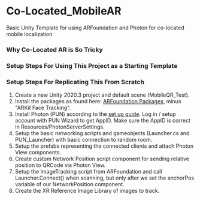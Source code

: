 # Co-Located_MobileAR
Basic Unity Template for using ARFoundation and Photon for co-located mobile localization

### Why Co-Located AR is So Tricky


### Setup Steps For Using This Project as a Starting Template


### Setup Steps For Replicating This From Scratch
1. Create a new Unity 2020.3 project and default scene (MobileQR_Test).
2. Install the packages as found here: [ARFoundation Packages](https://github.com/Unity-Technologies/arfoundation-samples), minus "ARKit Face Tracking".
3. Install Photon (PUN) according to the [set up guide](https://doc.photonengine.com/en-us/pun/v2/demos-and-tutorials/pun-basics-tutorial/intro). Log in / setup account with PUN Wizard to get AppID. Make sure the AppID is correct in Resources/PhotonServerSettings.
4. Setup the basic networking scripts and gameobjects (Launcher.cs and PUN_Launcher) with basic connection to random room.
5. Setup the prefabs representing the connected clients and attach Photon View components.
6. Create custom Network Position script component for sending relative position to QRCode via Photon View.
7. Setup the ImageTracking script from ARFoundation and call Launcher.Connect() when scanning, but only after we set the anchorPos variable of our NetworkPosition component.
8. Create the XR Reference Image Library of images to track.